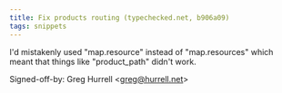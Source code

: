 ```yaml
---
title: Fix products routing (typechecked.net, b906a09)
tags: snippets
---
```


I'd mistakenly used "map.resource" instead of "map.resources" which meant that things like "product_path" didn't work.

Signed-off-by: Greg Hurrell &lt;greg@hurrell.net&gt;
